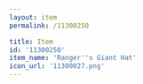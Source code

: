 ```yaml
---
layout: item
permalink: /11300250

title: Item
id: '11300250'
item_name: 'Ranger''s Giant Hat'
icon_url: '11300027.png'
---
```

